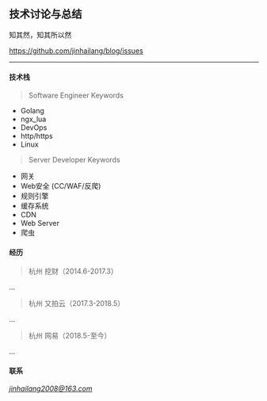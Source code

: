 ## 技术讨论与总结

知其然，知其所以然

<https://github.com/jinhailang/blog/issues>

-------------

#### 技术栈

> Software Engineer Keywords

  - Golang
  - ngx_lua
  - DevOps
  - http/https
  - Linux

> Server Developer Keywords

  - 网关
  - Web安全 (CC/WAF/反爬)
  - 规则引擎
  - 缓存系统
  - CDN
  - Web Server
  - 爬虫
  
#### 经历

> 杭州 挖财（2014.6-2017.3）

...

> 杭州 又拍云（2017.3-2018.5）

...

> 杭州 网易（2018.5-至今）

...

#### 联系
*jinhailang2008@163.com*
